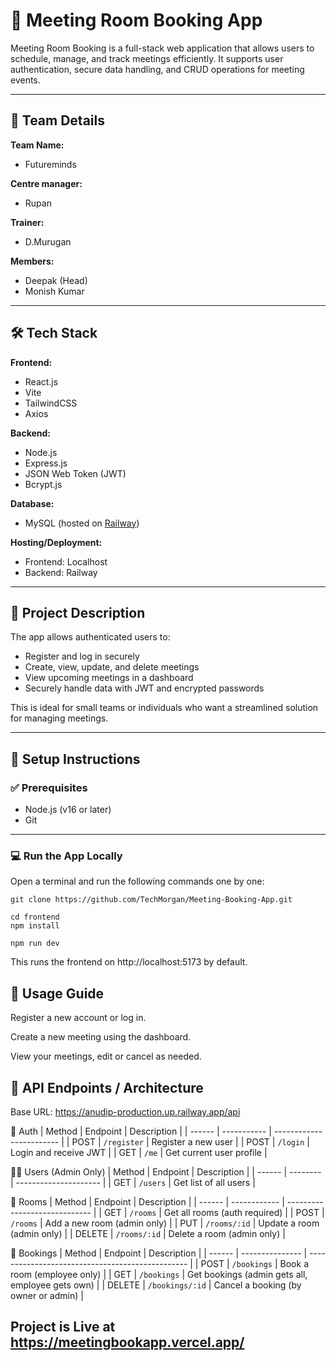 # 📅 Meeting Room Booking App

Meeting Room Booking is a full-stack web application that allows users to schedule, manage, and track meetings efficiently. It supports user authentication, secure data handling, and CRUD operations for meeting events.

---

## 👥 Team Details

**Team Name:**
- Futureminds

**Centre manager:**
  - Rupan

**Trainer:**
- D.Murugan

**Members:**
- Deepak (Head)
- Monish Kumar
---

## 🛠 Tech Stack

**Frontend:**
- React.js
- Vite
- TailwindCSS
- Axios

**Backend:**
- Node.js
- Express.js
- JSON Web Token (JWT)
- Bcrypt.js

**Database:**
- MySQL (hosted on [Railway](https://railway.app))

**Hosting/Deployment:**
- Frontend: Localhost  
- Backend: Railway

---

## 📘 Project Description

The app allows authenticated users to:
- Register and log in securely
- Create, view, update, and delete meetings
- View upcoming meetings in a dashboard
- Securely handle data with JWT and encrypted passwords

This is ideal for small teams or individuals who want a streamlined solution for managing meetings.

---

## 🚀 Setup Instructions

### ✅ Prerequisites

- Node.js (v16 or later)
- Git

---

### 💻 Run the App Locally

Open a terminal and run the following commands one by one:

```
git clone https://github.com/TechMorgan/Meeting-Booking-App.git

cd frontend
npm install

npm run dev
```
This runs the frontend on http://localhost:5173 by default.

## 🧭 Usage Guide
Register a new account or log in.

Create a new meeting using the dashboard.

View your meetings, edit or cancel as needed.

## 📡 API Endpoints / Architecture
Base URL: https://anudip-production.up.railway.app/api

🔐 Auth
| Method | Endpoint    | Description              |
| ------ | ----------- | ------------------------ |
| POST   | `/register` | Register a new user      |
| POST   | `/login`    | Login and receive JWT    |
| GET    | `/me`       | Get current user profile |

🧑‍💼 Users (Admin Only)
| Method | Endpoint | Description           |
| ------ | -------- | --------------------- |
| GET    | `/users` | Get list of all users |

🏢 Rooms
| Method | Endpoint     | Description                   |
| ------ | ------------ | ----------------------------- |
| GET    | `/rooms`     | Get all rooms (auth required) |
| POST   | `/rooms`     | Add a new room (admin only)   |
| PUT    | `/rooms/:id` | Update a room (admin only)    |
| DELETE | `/rooms/:id` | Delete a room (admin only)    |

📅 Bookings
| Method | Endpoint        | Description                                      |
| ------ | --------------- | ------------------------------------------------ |
| POST   | `/bookings`     | Book a room (employee only)                      |
| GET    | `/bookings`     | Get bookings (admin gets all, employee gets own) |
| DELETE | `/bookings/:id` | Cancel a booking (by owner or admin)             |

## Project is Live at https://meetingbookapp.vercel.app/
